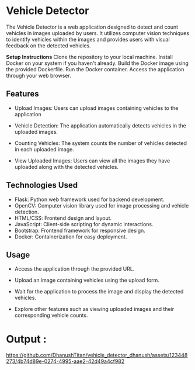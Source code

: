 # Vehicle Detector

The Vehicle Detector is a web application designed to detect and count vehicles in images uploaded by users. It utilizes computer vision techniques to identify vehicles within the images and provides users with visual feedback on the detected vehicles.

**Setup Instructions**
Clone the repository to your local machine.
Install Docker on your system if you haven't already.
Build the Docker image using the provided Dockerfile.
Run the Docker container.
Access the application through your web browser.

## Features

* Upload Images: Users can upload images containing vehicles to the application

* Vehicle Detection: The application automatically detects vehicles in the uploaded images.

* Counting Vehicles: The system counts the number of vehicles detected in each uploaded image.

* View Uploaded Images: Users can view all the images they have uploaded along with the detected vehicles.

## Technologies Used

* Flask: Python web framework used for backend development.
* OpenCV: Computer vision library used for image processing and vehicle detection.
* HTML/CSS: Frontend design and layout.
* JavaScript: Client-side scripting for dynamic interactions.
* Bootstrap: Frontend framework for responsive design.
* Docker: Containerization for easy deployment.

## Usage

* Access the application through the provided URL.

* Upload an image containing vehicles using the upload form.

* Wait for the application to process the image and display the detected vehicles.

* Explore other features such as viewing uploaded images and their corresponding vehicle counts.

# Output :




https://github.com/DhanushTitan/vehicle_detector_dhanush/assets/123448273/4b74d89e-0274-4995-aae2-42d49a4cf982

